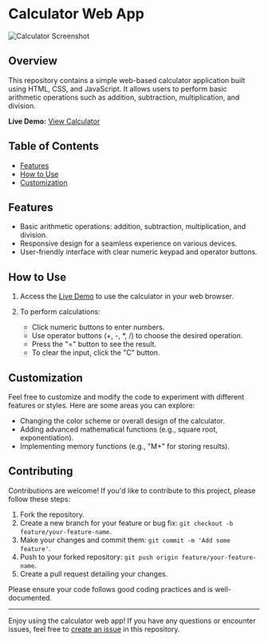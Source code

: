 # Calculator Web App

![Calculator Screenshot](https://devilhackzz.github.io/Calculator/screenshots/screenshot.png) <!-- Add a screenshot of your calculator app here -->

## Overview

This repository contains a simple web-based calculator application built using HTML, CSS, and JavaScript. It allows users to perform basic arithmetic operations such as addition, subtraction, multiplication, and division.

**Live Demo:** [View Calculator](https://devilhackzz.github.io/Calculator/)

## Table of Contents

- [Features](#features)
- [How to Use](#how-to-use)
- [Customization](#customization)

## Features

- Basic arithmetic operations: addition, subtraction, multiplication, and division.
- Responsive design for a seamless experience on various devices.
- User-friendly interface with clear numeric keypad and operator buttons.

## How to Use

1. Access the [Live Demo](https://devilhackzz.github.io/Calculator/) to use the calculator in your web browser.

2. To perform calculations:
   - Click numeric buttons to enter numbers.
   - Use operator buttons (+, -, *, /) to choose the desired operation.
   - Press the "=" button to see the result.
   - To clear the input, click the "C" button.

## Customization

Feel free to customize and modify the code to experiment with different features or styles. Here are some areas you can explore:

- Changing the color scheme or overall design of the calculator.
- Adding advanced mathematical functions (e.g., square root, exponentiation).
- Implementing memory functions (e.g., "M+" for storing results).

## Contributing

Contributions are welcome! If you'd like to contribute to this project, please follow these steps:

1. Fork the repository.
2. Create a new branch for your feature or bug fix: `git checkout -b feature/your-feature-name`.
3. Make your changes and commit them: `git commit -m 'Add some feature'`.
4. Push to your forked repository: `git push origin feature/your-feature-name`.
5. Create a pull request detailing your changes.

Please ensure your code follows good coding practices and is well-documented.

---

Enjoy using the calculator web app! If you have any questions or encounter issues, feel free to [create an issue](https://github.com/devilhackzz/Calculator/issues) in this repository.
